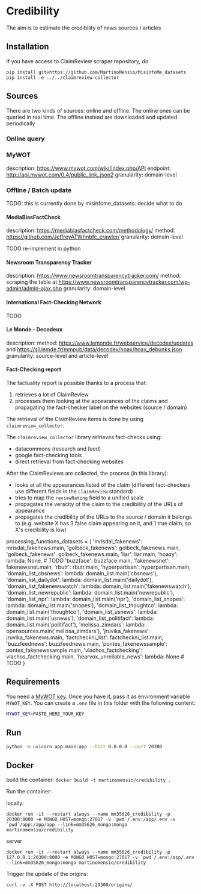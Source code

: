 # Credibility

The aim is to estimate the credibility of news sources / articles

## Installation

If you have access to ClaimReview scraper repository, do

```
pip install git+https://github.com/MartinoMensio/MisinfoMe_datasets
pip install -e ../../claimreview-collector
```

## Sources

There are two kinds of sources: online and offline. The online ones can be queried in real time. The offline instead are downloaded and updated periodically

### Online query


### MyWOT

description: https://www.mywot.com/wiki/index.php/API
endpoint: http://api.mywot.com/0.4/public_link_json2
granularity: domain-level

### Offline / Batch update

TODO: this is currently done by misinfome_datasets: decide what to do

#### MediaBiasFactCheck

description: https://mediabiasfactcheck.com/methodology/
method: https://github.com/JeffreyATW/mbfc_crawler/
granularity: domain-level

TODO re-implement in python

#### Newsroom Transparency Tracker

description: https://www.newsroomtransparencytracker.com/
method: scraping the table at https://www.newsroomtransparencytracker.com/wp-admin/admin-ajax.php
granularity: domain-level

#### International Fact-Checking Network

TODO

#### Le Monde - Decodeux

description:
method: https://www.lemonde.fr/webservice/decodex/updates and https://s1.lemde.fr/mmpub/data/decodex/hoax/hoax_debunks.json
granularity: source-level and article-level

#### Fact-Checking report

The factuality report is possible thanks to a process that:
1. retrieves a lot of ClaimReview
2. processes them looking at the appearances of the claims and propagating the fact-checker label on the websites (source / domain)

The retrieval of the ClaimReview items is done by using `claimreview_collector`.

The `claimreview_collector` library retrieves fact-checks using:
- datacommons (research and feed)
- google fact-checking tools
- direct retrieval from fact-checking websites

After the ClaimReviews are collected, the process (in this library):
- looks at all the appearances listed of the claim (different fact-checkers use different fields in the `ClaimReview` standard)
- tries to map the `reviewRating` field to a unified scale
- propagates the veracity of the claim to the credibility of the URLs of appearance
- propagates the credibility of the URLs to the source / domain it belongs to (e.g. website X has 3 false claim appearing on it, and 1 true claim, so X's credibility is low)


processing_functions_datasets = {
    'mrisdal_fakenews': mrisdal_fakenews.main,
    'golbeck_fakenews': golbeck_fakenews.main,
    'golbeck_fakenews': golbeck_fakenews.main,
    'liar': liar.main,
    'hoaxy': lambda: None, # TODO
    'buzzface': buzzface.main,
    'fakenewsnet': fakenewsnet.main,
    'rbutr': rbutr.main,
    'hyperpartisan': hyperpartisan.main,
    'domain_list_cbsnews': lambda: domain_list.main('cbsnews'),
    'domain_list_dailydot': lambda: domain_list.main('dailydot'),
    'domain_list_fakenewswatch': lambda: domain_list.main('fakenewswatch'),
    'domain_list_newrepublic': lambda: domain_list.main('newrepublic'),
    'domain_list_npr': lambda: domain_list.main('npr'),
    'domain_list_snopes': lambda: domain_list.main('snopes'),
    'domain_list_thoughtco': lambda: domain_list.main('thoughtco'),
    'domain_list_usnews': lambda: domain_list.main('usnews'),
    'domain_list_politifact': lambda: domain_list.main('politifact'),
    'melissa_zimdars': lambda: opensources.main('melissa_zimdars'),
    'jruvika_fakenews': jruvika_fakenews.main,
    'factcheckni_list': factcheckni_list.main,
    'buzzfeednews': buzzfeednews.main,
    'pontes_fakenewssample': pontes_fakenewssample.main,
    'vlachos_factchecking': vlachos_factchecking.main,
    'hearvox_unreliable_news': lambda: None # TODO
}


## Requirements

You need a [MyWOT key](https://www.mywot.com/api). Once you have it, pass it as environment variable `MYWOT_KEY`. You can create a `.env` file in this folder with the following content:

```bash
MYWOT_KEY=PASTE_HERE_YOUR_KEY
```

## Run

```bash
python -m uvicorn app.main:app --host 0.0.0.0 --port 20300
```

## Docker

build the container: `docker build -t martinomensio/credibility .`

Run the container:

locally:
```
docker run -it --restart always --name mm35626_credibility -p 20300:8000 -e MONGO_HOST=mongo:27017 -v `pwd`/.env:/app/.env -v `pwd`/app:/app/app --link=mm35626_mongo:mongo martinomensio/credibility
```

server
```
docker run -it --restart always --name mm35626_credibility -p 127.0.0.1:20300:8000 -e MONGO_HOST=mongo:27017 -v `pwd`/.env:/app/.env --link=mm35626_mongo:mongo martinomensio/credibility
```

Trigger the update of the origins:

```
curl -v -X POST http://localhost:20300/origins/
```